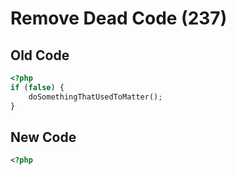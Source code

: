# Remove Dead Code (237)

## Old Code

```php
<?php
if (false) {
    doSomethingThatUsedToMatter();
}
```

## New Code

```php
<?php
```